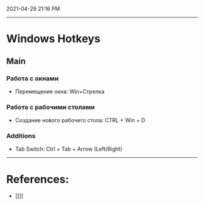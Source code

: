 
2021-04-29 21:16 PM
***

# Windows Hotkeys
## Main
### Работа с окнами
-   Перемещение окна: Win+Стрелка

### Работа с рабочими столами
- Создание нового рабочего стола: CTRL + Win + D

### Additions
- Tab Switch: Ctrl + Tab + Arrow (Left/Right)
***

# References:
- [[]]